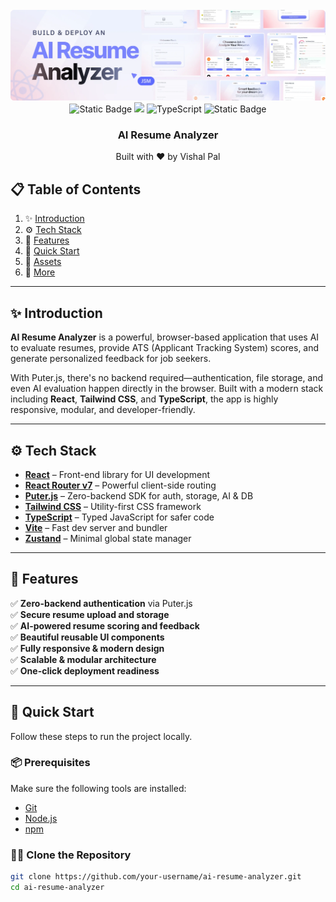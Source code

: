 <div align="center">
  <br />
  <a href="https://www.youtube.com/watch?v=iYOz165wGkQ" target="_blank">
    <img src="public/readme/hero.webp" alt="Project Banner">
  </a>
  <br />
  <div>
    <img alt="Static Badge" src="https://img.shields.io/badge/React-4c84f3?style=for-the-badge&logo=react&logoColor=white">
    <img src="https://img.shields.io/badge/-Tailwind-38B2AC?style=for-the-badge&logo=tailwind-css&logoColor=white" />
    <img src="https://img.shields.io/badge/-TypeScript-black?style=for-the-badge&logoColor=white&logo=typescript&color=3178C6" alt="TypeScript" />
    <img alt="Static Badge" src="https://img.shields.io/badge/Puter.js-181758?style=for-the-badge&logoColor=white">
  </div>

  <h3 align="center">AI Resume Analyzer</h3>
  <p align="center">Built with ❤️ by Vishal Pal</p>
</div>

## 📋 Table of Contents

1. ✨ [Introduction](#introduction)  
2. ⚙️ [Tech Stack](#tech-stack)  
3. 🔋 [Features](#features)  
4. 🤸 [Quick Start](#quick-start)  
5. 🔗 [Assets](#links)  
6. 🚀 [More](#more)  

---

## ✨ Introduction

**AI Resume Analyzer** is a powerful, browser-based application that uses AI to evaluate resumes, provide ATS (Applicant Tracking System) scores, and generate personalized feedback for job seekers.

With Puter.js, there's no backend required—authentication, file storage, and even AI evaluation happen directly in the browser. Built with a modern stack including **React**, **Tailwind CSS**, and **TypeScript**, the app is highly responsive, modular, and developer-friendly.

---

## ⚙️ Tech Stack

- **[React](https://react.dev/)** – Front-end library for UI development  
- **[React Router v7](https://reactrouter.com/)** – Powerful client-side routing  
- **[Puter.js](https://jsm.dev/resumind-puterjs)** – Zero-backend SDK for auth, storage, AI & DB  
- **[Tailwind CSS](https://tailwindcss.com/)** – Utility-first CSS framework  
- **[TypeScript](https://www.typescriptlang.org/)** – Typed JavaScript for safer code  
- **[Vite](https://vite.dev/)** – Fast dev server and bundler  
- **[Zustand](https://github.com/pmndrs/zustand)** – Minimal global state manager  

---

## 🔋 Features

✅ **Zero-backend authentication** via Puter.js  
✅ **Secure resume upload and storage**  
✅ **AI-powered resume scoring and feedback**  
✅ **Beautiful reusable UI components**  
✅ **Fully responsive & modern design**  
✅ **Scalable & modular architecture**  
✅ **One-click deployment readiness**  

---

## 🤸 Quick Start

Follow these steps to run the project locally.

### 📦 Prerequisites

Make sure the following tools are installed:

- [Git](https://git-scm.com/)  
- [Node.js](https://nodejs.org/)  
- [npm](https://www.npmjs.com/)  

### 🧑‍💻 Clone the Repository

```bash
git clone https://github.com/your-username/ai-resume-analyzer.git
cd ai-resume-analyzer
